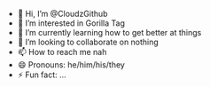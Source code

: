 - 👋 Hi, I’m @CloudzGithub
- 👀 I’m interested in Gorilla Tag
- 🌱 I’m currently learning how to get better at things
- 💞️ I’m looking to collaborate on nothing
- 📫 How to reach me nah
- 😄 Pronouns: he/him/his/they
- ⚡ Fun fact: ...

<!---
CloudzGithub/CloudzGithub is a ✨ special ✨ repository because its `README.md` (this file) appears on your GitHub profile.
You can click the Preview link to take a look at your changes.
--->
